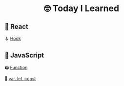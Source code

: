 <div align='center'>
  <h1>🤓 Today I Learned</h1>
</div>

## 💙 React
🪝 [Hook](https://github.com/sizxero/TIL/blob/main/%F0%9F%92%99%20React/%5BReact%5D%20Hook.md)

## 💛 JavaScript
🖨️ [Function](https://github.com/sizxero/TIL/blob/main/%F0%9F%92%9B%20JavaScript/%5BJavaScript%5D%20Function.md)

🌼 [var, let, const](https://velog.io/@codename-602/JavaScript-var-let-const)
